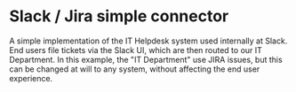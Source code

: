 # Slack / Jira simple connector

A simple implementation of the IT Helpdesk system used internally at Slack. End users file tickets via the Slack UI, which are then routed to our IT Department. In this example, the "IT Department" use JIRA issues, but this can be changed at will to any system, without affecting the end user experience.